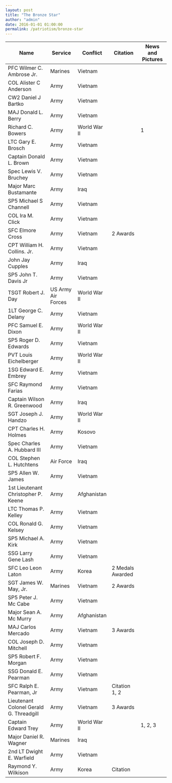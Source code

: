 ```yaml
---
layout: post
title: "The Bronze Star"
author: "admin"
date: 2016-01-01 01:00:00
permalink: /patriotism/bronze-star
---
```

|Name|Service|Conflict|Citation|News and Pictures|
|---|---|---|---|---|
|PFC Wilmer C. Ambrose Jr.|Marines|Vietnam|||		
|COL Alister C Anderson|Army|Vietnam|||
|CW2 Daniel J Bartko|Army|Vietnam|||
|MAJ Donald L. Berry|Army|Vietnam|||
|Richard C. Bowers|Army|World War II||1|
|LTC Gary E. Brosch|Army|Vietnam|||
|Captain Donald L. Brown|Army|Vietnam|||
|Spec Lewis V. Bruchey|Army|Vietnam|||
|Major Marc Bustamante|Army|Iraq|||
|SP5 Michael S Channell|Army|Vietnam|||
|COL Ira M. Click|Army|Vietnam|||
|SFC Elmore Cross|Army|Vietnam|2 Awards||
|CPT William H. Collins. Jr.|Army|Vietnam|||		
|John Jay Cupples|Army|Iraq|||
|SP5 John T. Davis Jr|Army|Vietnam|||
|TSGT Robert J. Day|US Army Air Forces|World War II|||
|1LT George C. Delany|Army|Vietnam|||
|PFC Samuel E. Dixon|Army|World War II|||
|SP5 Roger D. Edwards|Army|Vietnam|||
|PVT Louis Eichelberger|Army|World War II|||
|1SG Edward E. Embrey|Army|Vietnam|||
|SFC Raymond Farias|Army|Vietnam|||
|Captain Wilson R. Greenwood|Army|Iraq|||
|SGT Joseph J. Handzo|Army|World War II|||
|CPT Charles H. Holmes|Army|Kosovo|||
|Spec Charles A. Hubbard III|Army|Vietnam|||		
|COL Stephen L. Hutchtens|Air Force|Iraq|||
|SP5 Allen W. James|Army|Vietnam|||
|1st Lieutenant Christopher P. Keene|Army|Afghanistan|||		
|LTC Thomas P. Kelley|Army|Vietnam|||
|COL Ronald G. Kelsey|Army|Vietnam|||
|SP5 Michael A. Kirk|Army|Vietnam|||
|SSG Larry Gene Lash|Army|Vietnam|||
|SFC Leo Leon Laton|Army|Korea|2 Medals Awarded||
|SGT James W. May, Jr.|Marines|Vietnam|2 Awards||
|SP5 Peter J. Mc Cabe|Army|Vietnam|||
|Major Sean A. Mc Murry|Army|Afghanistan|||
|MAJ Carlos Mercado|Army|Vietnam|3 Awards||
|COL Joseph D. Mitchell|Army|Vietnam|||
|SP5 Robert F. Morgan|Army|Vietnam|||
|SSG Donald E. Pearman|Army|Vietnam|||
|SFC Ralph E. Pearman, Jr|Army|Vietnam|Citation	1, 2||
|Lieutenant Colonel Gerald G. Threadgill|Army|Vietnam|3 Awards||
|Captain Edward Trey|Army|World War II||1, 2, 3|
|Major Daniel R. Wagner|Marines|Iraq|||
|2nd LT Dwight E. Warfield|Army|Vietnam|||
|Raymond Y. Wilkison|Army|Korea|Citation||
